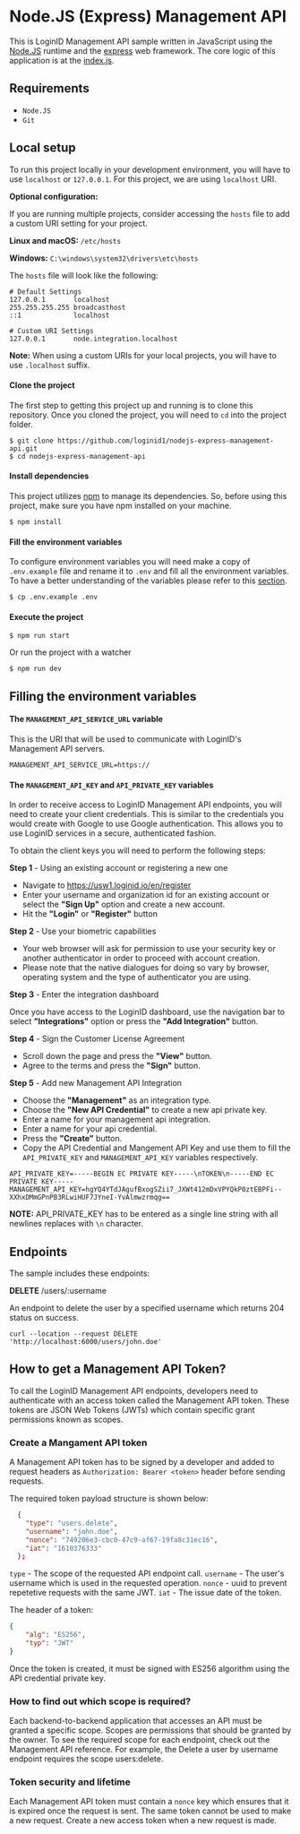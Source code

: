 # Node.JS (Express) Management API

This is LoginID Management API sample written in JavaScript using the [Node.JS](https://nodejs.org/) runtime and the [express](https://expressjs.com/) web framework. The core logic of this application is at the [index.js](https://github.com/loginid1/nodejs-express-integration/blob/master/index.js).

## Requirements

- `Node.JS`
- `Git`

## Local setup

To run this project locally in your development environment, you will have to use `localhost` or `127.0.0.1`. For this project, we are using `localhost` URI.

**Optional configuration:**

If you are running multiple projects, consider accessing the `hosts` file to add a custom URI setting for your project.

**Linux and macOS:** `/etc/hosts`

**Windows:** `C:\windows\system32\drivers\etc\hosts`

The `hosts` file will look like the following:
```
# Default Settings
127.0.0.1       localhost
255.255.255.255 broadcasthost
::1             localhost

# Custom URI Settings
127.0.0.1       node.integration.localhost
```

**Note:** When using a custom URIs for your local projects, you will have to use `.localhost` suffix.

#### Clone the project

The first step to getting this project up and running is to clone this repository. Once you cloned the project, you will need to `cd` into the project folder.

```
$ git clone https://github.com/loginid1/nodejs-express-management-api.git
$ cd nodejs-express-management-api
```
#### Install dependencies

This project utilizes [npm](https://www.npmjs.com/) to manage its dependencies. So, before using this project, make sure you have npm installed on your machine.

```
$ npm install
```

#### Fill the environment variables

To configure environment variables you will need make a copy of `.env.example` file and rename it to `.env` and fill all the environment variables. To have a better understanding of the variables please refer to this [section](#filling-the-environment-variables).

```
$ cp .env.example .env
```

#### Execute the project

```
$ npm run start
```

Or run the project with a watcher 

```
$ npm run dev
```

## Filling the environment variables

#### The `MANAGEMENT_API_SERVICE_URL` variable

This is the URI that will be used to communicate with LoginID's Management API servers.

```
MANAGEMENT_API_SERVICE_URL=https://
```

#### The `MANAGEMENT_API_KEY` and `API_PRIVATE_KEY` variables

In order to receive access to LoginID Management API endpoints, you will need to create your client credentials. This is similar to the credentials you would create with Google to use Google authentication. This allows you to use LoginID services in a secure, authenticated fashion.

To obtain the client keys you will need to perform the following steps:

**Step 1** - Using an existing account or registering a new one

 - Navigate to https://usw1.loginid.io/en/register
 - Enter your username and organization id for an existing account or select the **"Sign Up"** option and create a new account.
 - Hit the **"Login"** or **"Register"** button

**Step 2** - Use your biometric capabilities

 - Your web browser will ask for permission to use your security key or another authenticator in order to proceed with account creation.
 - Please note that the native dialogues for doing so vary by browser, operating system and the type of authenticator you are using. 

**Step 3** - Enter the integration dashboard

Once you have access to the LoginID dashboard, use the navigation bar to select **"Integrations"** option or press the **"Add Integration"** button.

**Step 4** - Sign the Customer License Agreement

 - Scroll down the page and press the **"View"** button.
 - Agree to the terms and press the **"Sign"** button.

**Step 5** - Add new Management API Integration
 
 - Choose the **"Management"** as an integration type.
 - Choose the **"New API Credential"** to create a new api private key.
 - Enter a name for your management api integration.
 - Enter a name for your api credential.
 - Press the **"Create"** button.
 - Copy the API Credential and Mangement API Key and use them to fill the `API_PRIVATE_KEY` and `MANAGEMENT_API_KEY` variables respectively.

```
API_PRIVATE_KEY=-----BEGIN EC PRIVATE KEY-----\nTOKEN\n-----END EC PRIVATE KEY-----
MANAGEMENT_API_KEY=hgYQ4YTdJAgufBxogSZii7_JXWt412mDxVPYQkP0ztEBPFi--XXhxDMmGPnPB3RLwiHUF7JYneI-YvAlmwzrmqg==
```
**NOTE:** API_PRIVATE_KEY has to be entered as a single line string with all newlines replaces with `\n` character.

## Endpoints

The sample includes these endpoints:

**DELETE** /users/:username

An endpoint to delete the user by a specified username which returns 204 status on success.

```
curl --location --request DELETE 'http://localhost:6000/users/john.doe'
```

## How to get a Management API Token?

To call the LoginID Management API endpoints, developers need to authenticate with an access token called the Management API token. These tokens are JSON Web Tokens (JWTs) which contain specific grant permissions known as scopes. 

### Create a Mangament API token
A Management API token has to be signed by a developer and added to request headers as `Authorization: Bearer <token>` header before sending requests. 

The required token payload structure is shown below:
```json
  {
    "type": "users.delete",
    "username": "john.doe",
    "nonce": "749206e3-cbc0-47c9-af67-19fa8c31ec16",
    "iat": "1610376333"
  }; 
```
`type` - The scope of the requested API endpoint call.
`username` - The user's username which is used in the requested operation.
`nonce` - uuid to prevent repetetive requests with the same JWT. 
`iat` - The issue date of the token.

The header of a token:
```json
{
    "alg": "ES256",
    "typ": "JWT"
}
```

Once the token is created, it must be signed with ES256 algorithm using the API credential private key.

### How to find out which scope is required?
Each backend-to-backend application that accesses an API must be granted a specific scope. Scopes are permissions that should be granted by the owner. To see the required scope for each endpoint, check out the Management API reference. For example, the Delete a user by username endpoint requires the scope users:delete.

### Token security and lifetime
Each Management API token must contain a `nonce` key which ensures that it is expired once the request is sent. The same token cannot be used to make a new request. Create a new access token when a new request is made.
